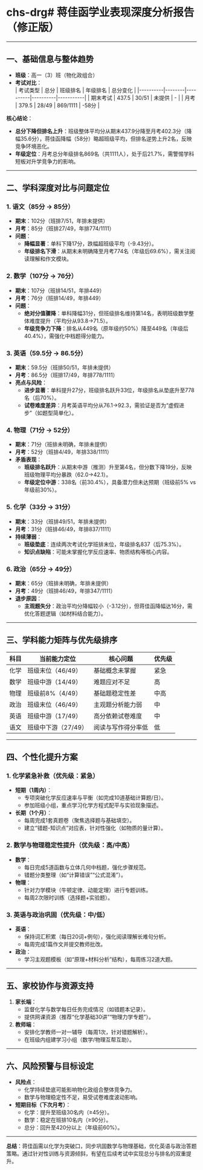 # chs-drg# 蒋佳函学业表现深度分析报告（修正版）

---

## **一、基础信息与整体趋势**
- **班级**：高一（3）班（物化政组合）  
- **考试对比**：  
  | 考试类型 | 总分   | 班级排名 | 年级排名 | 总分变化  |
  |----------|--------|----------|----------|-----------|
  | 期末考试 | 437.5  | 30/51    | 未提供   | -         |
  | 月考     | 379.5  | 28/49    | 869/1111 | -58分     |

**核心结论**：  
- **总分下降但排名上升**：班级整体平均分从期末437.9分降至月考402.3分（降幅35.6分），蒋佳函降幅（58分）略超班级平均，但排名逆势上升2名，反映竞争环境恶化。  
- **年级定位**：月考总分年级排名869名（共1111人），处于后21.7%，需警惕学科短板对升学竞争力的影响。

---

## **二、学科深度对比与问题定位**

### **1. 语文（85分 → 85分）**
- **期末**：102分（班排7/51，年排未提供）  
- **月考**：85分（班排27/49，年排774/1111）  
- **问题**：  
  - **降幅显著**：单科下降17分，跌幅超班级平均（-9.43分）。  
  - **年级排名下滑**：从期末未明确降至月考774名（年级后69.6%），需关注阅读理解和作文模块。  

### **2. 数学（107分 → 76分）**
- **期末**：107分（班排14/51，年排449）  
- **月考**：76分（班排14/49，年排449）  
- **问题**：  
  - **绝对分值骤降**：单科降幅31分，但班级排名维持第14名，表明班级数学整体难度提升（平均分从93.8→71.5）。  
  - **年级竞争力下降**：排名从449名（原年级约50%）降至449名（年级后40.4%），需强化中档题得分能力。  

### **3. 英语（59.5分 → 86.5分）**
- **期末**：59.5分（班排50/51，年排未提供）  
- **月考**：86.5分（班排17/49，年排778/1111）  
- **亮点与风险**：  
  - **进步显著**：单科提升27分，班级排名跃升33位，年级排名从垫底升至778名（后70%）。  
  - **试卷难度差异**：月考英语平均分从76.1→92.3，需验证是否为“虚假进步”（如题型简单化）。  

### **4. 物理（71分 → 52分）**
- **期末**：71分（班排未明确，年排未提供）  
- **月考**：52分（班排4/49，年排338/1111）  
- **矛盾表现**：  
  - **班级排名跃升**：从期末中游（推测）升至第4名，但分数下降19分，反映班级物理平均分暴跌（62.0→42.1）。  
  - **年级定位中游**：338名（前30.4%），具备潜力但未达预期（班级前5% vs 年级前30%）。  

### **5. 化学（33分 → 31分）**
- **期末**：33分（班排49/51，年排未提供）  
- **月考**：31分（班排46/49，年排837/1111）  
- **持续薄弱**：  
  - **班级垫底**：连续两次考试化学班排末位，年级排名837（后75.3%）。  
  - **知识点缺陷**：可能未掌握化学反应速率、物质结构等核心内容。  

### **6. 政治（65分 → 49分）**
- **期末**：65分（班排未明确，年排未提供）  
- **月考**：49分（班排46/49，年排347/1111）  
- **退步原因**：  
  - **主观题失分**：政治平均分降幅较小（-3.12分），但蒋佳函降幅达16分，需优化答题逻辑（如材料结合能力）。  

---

## **三、学科能力矩阵与优先级排序**

| 科目   | 当前能力定位          | 核心问题                | 优先级 |
|--------|-----------------------|-------------------------|--------|
| 化学   | 班级末位（46/49）     | 基础概念未掌握          | 紧急    |
| 数学   | 班级中游（14/49）     | 难题应对不足            | 高      |
| 物理   | 班级前8%（4/49）      | 基础题稳定性差          | 中高    |
| 政治   | 班级末位（46/49）     | 主观题分析能力弱        | 中      |
| 英语   | 班级中游（17/49）     | 高分依赖试卷难度        | 中      |
| 语文   | 班级中下游（27/49）   | 阅读与写作得分率低      | 低      |

---

## **四、个性化提升方案**

### **1. 化学紧急补救（优先级：紧急）**
- **短期（1周内）**：  
  - 专项突破化学反应速率与平衡（如完成10道基础计算题/日）。  
  - 参加班级小组，重点学习化学方程式配平与实验现象描述。  
- **长期（1个月）**：  
  - 每周完成1套真题卷（聚焦选择题与基础填空）。  
  - 建立“错题-知识点”对应表，针对性强化（如物质的量计算）。  

### **2. 数学与物理稳定性提升（优先级：高/中高）**
- **数学**：  
  - 每日完成5道函数与立体几何中档题，强化步骤规范。  
  - 错题分类整理（如“计算错误”“公式混淆”）。  
- **物理**：  
  - 针对力学模块（牛顿定律、动能定理）进行专题训练。  
  - 每周2次限时训练（选择题+实验题）。  

### **3. 英语与政治巩固（优先级：中/低）**
- **英语**：  
  - 保持词汇积累（每日20词+例句），强化阅读理解长难句分析。  
  - 每周完成1篇作文并提交教师批改。  
- **政治**：  
  - 学习主观题模板（如“原理+材料分析”结构），每周练习2道大题。  

---

## **五、家校协作与资源支持**
1. **家长端**：  
   - 监督化学与数学每日任务完成情况（如错题本记录）。  
   - 提供网课资源（推荐“化学基础30讲”“物理力学专题”）。  
2. **教师端**：  
   - 安排化学教师一对一辅导（每周1次，针对错题解析）。  
   - 在班级内组建学习小组（数学/物理互帮互助）。  

---

## **六、风险预警与目标设定**
- **风险点**：  
  - 化学持续垫底可能影响物化政组合整体竞争力。  
  - 数学与物理稳定性不足，易受试卷难度波动影响。  
- **短期目标（下次月考）**：  
  - 化学：提升至班级30名内（≥45分）。  
  - 数学：稳定在班排10名内（≥90分）。  
  - 总分：回升至420分以上（年级前60%）。  

---

**总结**：蒋佳函需以化学为突破口，同步巩固数学与物理基础，优化英语与政治答题策略。通过针对性训练与资源倾斜，有望在后续考试中实现总分与排名的双重提升。
